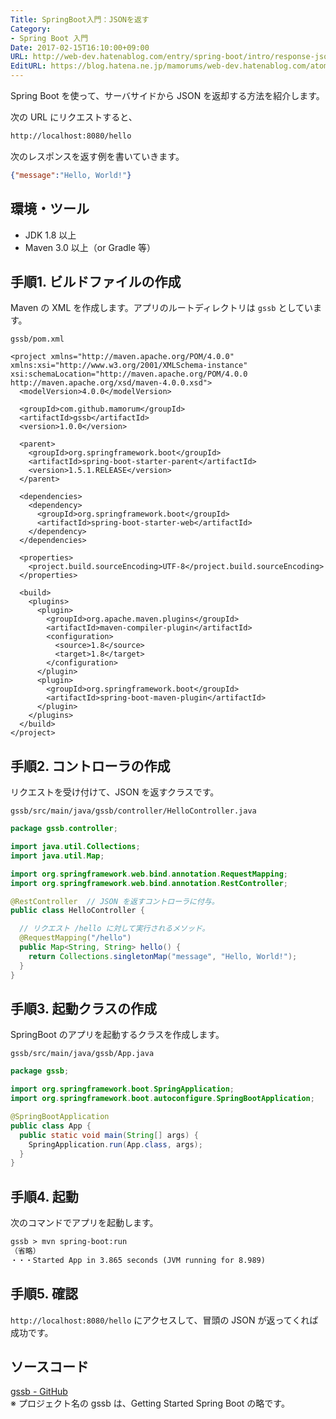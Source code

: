 ```yaml
---
Title: SpringBoot入門：JSONを返す
Category:
- Spring Boot 入門
Date: 2017-02-15T16:10:00+09:00
URL: http://web-dev.hatenablog.com/entry/spring-boot/intro/response-json
EditURL: https://blog.hatena.ne.jp/mamorums/web-dev.hatenablog.com/atom/entry/10328749687179105567
---
```


Spring Boot を使って、サーバサイドから JSON を返却する方法を紹介します。

次の URL にリクエストすると、

```txt
http://localhost:8080/hello
```

次のレスポンスを返す例を書いていきます。

```json
{"message":"Hello, World!"}
```


## 環境・ツール
- JDK 1.8 以上
- Maven 3.0 以上（or Gradle 等）


## 手順1. ビルドファイルの作成
Maven の XML を作成します。アプリのルートディレクトリは `gssb` としています。


`gssb/pom.xml`

```
<project xmlns="http://maven.apache.org/POM/4.0.0" xmlns:xsi="http://www.w3.org/2001/XMLSchema-instance" xsi:schemaLocation="http://maven.apache.org/POM/4.0.0 http://maven.apache.org/xsd/maven-4.0.0.xsd">
  <modelVersion>4.0.0</modelVersion>

  <groupId>com.github.mamorum</groupId>
  <artifactId>gssb</artifactId>
  <version>1.0.0</version>

  <parent>
    <groupId>org.springframework.boot</groupId>
    <artifactId>spring-boot-starter-parent</artifactId>
    <version>1.5.1.RELEASE</version>
  </parent>

  <dependencies>
    <dependency>
      <groupId>org.springframework.boot</groupId>
      <artifactId>spring-boot-starter-web</artifactId>
    </dependency>
  </dependencies>

  <properties>
    <project.build.sourceEncoding>UTF-8</project.build.sourceEncoding>
  </properties>

  <build>
    <plugins>
      <plugin>
        <groupId>org.apache.maven.plugins</groupId>
        <artifactId>maven-compiler-plugin</artifactId>
        <configuration>
          <source>1.8</source>
          <target>1.8</target>
        </configuration>
      </plugin>
      <plugin>
        <groupId>org.springframework.boot</groupId>
        <artifactId>spring-boot-maven-plugin</artifactId>
      </plugin>
    </plugins>
  </build>
</project>
```


## 手順2. コントローラの作成
リクエストを受け付けて、JSON を返すクラスです。

`gssb/src/main/java/gssb/controller/HelloController.java`

```java
package gssb.controller;

import java.util.Collections;
import java.util.Map;

import org.springframework.web.bind.annotation.RequestMapping;
import org.springframework.web.bind.annotation.RestController;

@RestController  // JSON を返すコントローラに付与。
public class HelloController {

  // リクエスト /hello に対して実行されるメソッド。
  @RequestMapping("/hello")
  public Map<String, String> hello() {
    return Collections.singletonMap("message", "Hello, World!");
  }
}
```


## 手順3. 起動クラスの作成
SpringBoot のアプリを起動するクラスを作成します。

`gssb/src/main/java/gssb/App.java`

```java
package gssb;

import org.springframework.boot.SpringApplication;
import org.springframework.boot.autoconfigure.SpringBootApplication;

@SpringBootApplication
public class App {
  public static void main(String[] args) {
    SpringApplication.run(App.class, args);
  }
}
```


## 手順4. 起動
次のコマンドでアプリを起動します。

```txt
gssb > mvn spring-boot:run
（省略）
・・・Started App in 3.865 seconds (JVM running for 8.989)
```


## 手順5. 確認
`http://localhost:8080/hello` にアクセスして、冒頭の JSON が返ってくれば成功です。


## ソースコード
[gssb - GitHub](https://github.com/mamorum/blog/tree/master/code/gssb)  
※ プロジェクト名の gssb は、Getting Started Spring Boot の略です。
